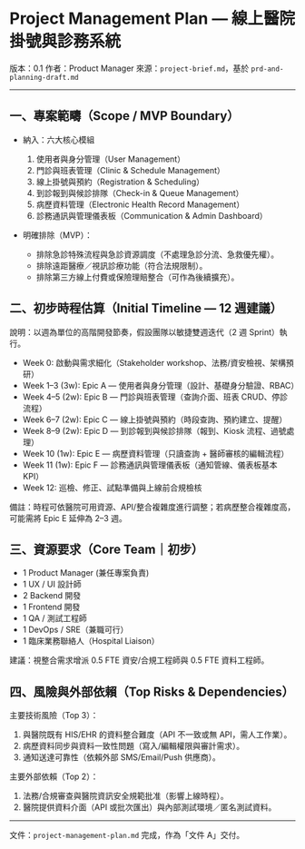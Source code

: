 # Project Management Plan — 線上醫院掛號與診務系統

版本：0.1
作者：Product Manager
來源：`project-brief.md`，基於 `prd-and-planning-draft.md`

---

## 一、專案範疇（Scope / MVP Boundary）
- 納入：六大核心模組
  1. 使用者與身分管理（User Management）
  2. 門診與班表管理（Clinic & Schedule Management）
  3. 線上掛號與預約（Registration & Scheduling）
  4. 到診報到與候診排隊（Check-in & Queue Management）
  5. 病歷資料管理（Electronic Health Record Management）
  6. 診務通訊與管理儀表板（Communication & Admin Dashboard）

- 明確排除（MVP）：
  - 排除急診特殊流程與急診資源調度（不處理急診分流、急救優先權）。
  - 排除遠距醫療／視訊診療功能（符合法規限制）。
  - 排除第三方線上付費或保險理賠整合（可作為後續擴充）。

## 二、初步時程估算（Initial Timeline — 12 週建議）
說明：以週為單位的高階開發節奏，假設團隊以敏捷雙週迭代（2 週 Sprint）執行。

- Week 0: 啟動與需求細化（Stakeholder workshop、法務/資安檢視、架構預研）
- Week 1–3 (3w): Epic A — 使用者與身分管理（設計、基礎身分驗證、RBAC）
- Week 4–5 (2w): Epic B — 門診與班表管理（查詢介面、班表 CRUD、停診流程）
- Week 6–7 (2w): Epic C — 線上掛號與預約（時段查詢、預約建立、提醒）
- Week 8–9 (2w): Epic D — 到診報到與候診排隊（報到、Kiosk 流程、過號處理）
- Week 10 (1w): Epic E — 病歷資料管理（只讀查詢 + 醫師審核的編輯流程）
- Week 11 (1w): Epic F — 診務通訊與管理儀表板（通知管線、儀表板基本 KPI）
- Week 12: 巡檢、修正、試點準備與上線前合規檢核

備註：時程可依醫院可用資源、API/整合複雜度進行調整；若病歷整合複雜度高，可能需將 Epic E 延伸為 2–3 週。

## 三、資源要求（Core Team｜初步）
- 1 Product Manager (兼任專案負責)
- 1 UX / UI 設計師
- 2 Backend 開發
- 1 Frontend 開發
- 1 QA / 測試工程師
- 1 DevOps / SRE（兼職可行）
- 1 臨床業務聯絡人（Hospital Liaison）

建議：視整合需求增派 0.5 FTE 資安/合規工程師與 0.5 FTE 資料工程師。

## 四、風險與外部依賴（Top Risks & Dependencies）

主要技術風險（Top 3）：
1. 與醫院既有 HIS/EHR 的資料整合難度（API 不一致或無 API，需人工作業）。
2. 病歷資料同步與資料一致性問題（寫入/編輯權限與審計需求）。
3. 通知送達可靠性（依賴外部 SMS/Email/Push 供應商）。

主要外部依賴（Top 2）：
1. 法務/合規審查與醫院資訊安全規範批准（影響上線時程）。
2. 醫院提供資料介面（API 或批次匯出）與內部測試環境／匿名測試資料。

---

文件：`project-management-plan.md` 完成，作為「文件 A」交付。
